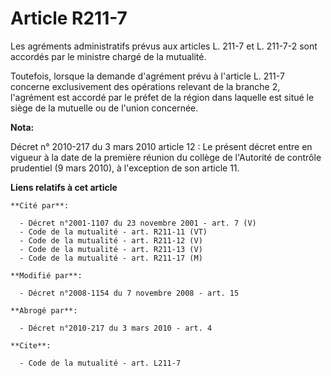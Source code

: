 # Article R211-7

Les agréments administratifs prévus aux articles L. 211-7 et L. 211-7-2 sont accordés par le ministre chargé de la
mutualité. 

Toutefois, lorsque la demande d'agrément prévu à l'article L. 211-7 concerne exclusivement des opérations relevant de la
branche 2, l'agrément est accordé par le préfet de la région dans laquelle est situé le siège de la mutuelle ou de l'union
concernée.

**Nota:**

Décret n° 2010-217 du 3 mars 2010 article 12 : Le présent décret entre en vigueur à la date de la première réunion du collège
de l'Autorité de contrôle prudentiel (9 mars 2010), à l'exception de son article 11.

**Liens relatifs à cet article**

	**Cité par**:

	  - Décret n°2001-1107 du 23 novembre 2001 - art. 7 (V)
	  - Code de la mutualité - art. R211-11 (VT)
	  - Code de la mutualité - art. R211-12 (V)
	  - Code de la mutualité - art. R211-13 (V)
	  - Code de la mutualité - art. R211-17 (M)

	**Modifié par**:

	  - Décret n°2008-1154 du 7 novembre 2008 - art. 15

	**Abrogé par**:

	  - Décret n°2010-217 du 3 mars 2010 - art. 4

	**Cite**:

	  - Code de la mutualité - art. L211-7
